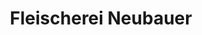 ---
title: "Fleischerei Neubauer"
url: /braunschweig/fleischerei-neubauer-sulzbacher-strasse/
shop: Metzgerei
---